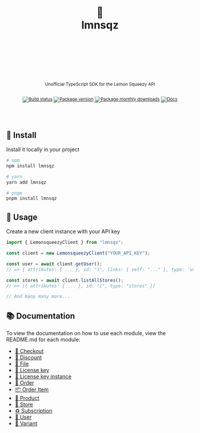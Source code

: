 <div align="center">
  <h1>
    <br/>
    <br/>
    🍋
    <br />
    lmnsqz
    <br />
    <br />
    <br />
    <br />
  </h1>
  <sup>
    <br />
    Unofficial TypeScript SDK for the Lemon Squeezy API</em>
    <br />
    <br />
  
[![Build status](https://img.shields.io/github/actions/workflow/status/alexgrozav/lemonsqueezy/ci.yml?branch=main&label=%20&logo=github&logoColor=white&style=for-the-badge)](https://github.com/alexgrozav/lemonsqueezy/actions/workflows/ci.yml)
[![Package version](https://img.shields.io/npm/v/lmnsqz?label=%20&style=for-the-badge)](https://www.npmjs.com/package/lmnsqz)
[![Package monthly downloads](https://img.shields.io/npm/dm/lmnsqz?color=blueviolet&label=%20&style=for-the-badge)](https://www.npmjs.com/package/lmnsqz)
[![Docs](https://img.shields.io/badge/-Docs-blue.svg?style=for-the-badge)](https://docs.lemonsqueezy.com/api)

  </sup>
  <br />
  <br />
</div>

## 🚀 Install

Install it locally in your project

```bash
# npm
npm install lmnsqz

# yarn
yarn add lmnsqz

# pnpm
pnpm install lmnsqz
```

## 🦄 Usage

Create a new client instance with your API key

```typescript
import { LemonsqueezyClient } from "lmnsqz";

const client = new LemonsqueezyClient("YOUR_API_KEY");

const user = await client.getUser();
// => { attributes: { ... }, id: "1", links: { self: "..." }, type: 'users' }

const stores = await client.listAllStores();
// => [{ attributes: { ... }, id: "1", type: "stores" }]

// And many many more...
```

## 📚 Documentation

To view the documentation on how to use each module, view the README.md for each module:

- [🛒 Checkout](src/modules/checkout#-checkout)
- [🔖 Discount](src/modules/discount#-discount)
- [📄 File](src/modules/file#-file)
- [🔑 License key](src/modules/licenseKey#-license-key)
- [🥇 License key instance](src/modules/licenseKeyInstance#-license-key-instance)
- [🧾 Order](src/modules/order#-order)
- [📦 Order Item](src/modules/orderItem#-orderItem)
- [💎 Product](src/modules/product#-product)
- [🏪 Store](src/modules/store#-store)
- [♻️ Subscription](src/modules/subscription#-subscription)
- [🧘 User](src/modules/user#-user)
- [🧟 Variant](src/modules/variant#-variant)
